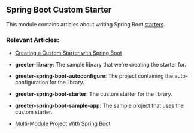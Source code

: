 ## Spring Boot Custom Starter

This module contains articles about writing Spring Boot [starters](https://www.baeldung.com/spring-boot-starters).

### Relevant Articles: 
- [Creating a Custom Starter with Spring Boot](https://www.baeldung.com/spring-boot-custom-starter)

- **greeter-library**: The sample library that we're creating the starter for.

- **greeter-spring-boot-autoconfigure**: The project containing the auto-configuration for the library.

- **greeter-spring-boot-starter**: The custom starter for the library.

- **greeter-spring-boot-sample-app**: The sample project that uses the custom starter.

- [Multi-Module Project With Spring Boot](https://www.baeldung.com/spring-boot-multiple-modules)
